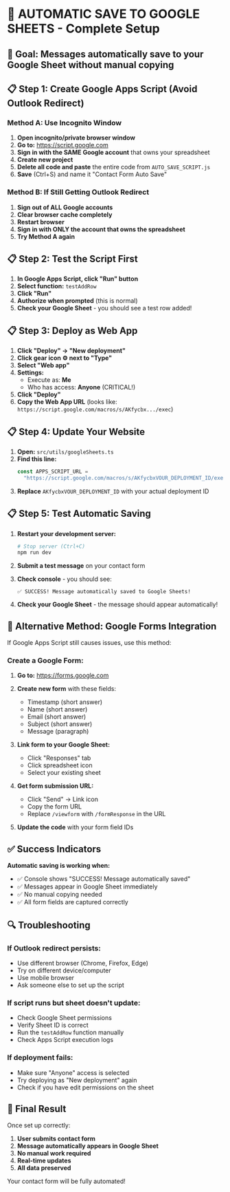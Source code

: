 # 🚀 AUTOMATIC SAVE TO GOOGLE SHEETS - Complete Setup

## 🎯 Goal: Messages automatically save to your Google Sheet without manual copying

## 📋 Step 1: Create Google Apps Script (Avoid Outlook Redirect)

### Method A: Use Incognito Window

1. **Open incognito/private browser window**
2. **Go to:** https://script.google.com
3. **Sign in with the SAME Google account** that owns your spreadsheet
4. **Create new project**
5. **Delete all code and paste** the entire code from `AUTO_SAVE_SCRIPT.js`
6. **Save** (Ctrl+S) and name it "Contact Form Auto Save"

### Method B: If Still Getting Outlook Redirect

1. **Sign out of ALL Google accounts**
2. **Clear browser cache completely**
3. **Restart browser**
4. **Sign in with ONLY the account that owns the spreadsheet**
5. **Try Method A again**

## 📋 Step 2: Test the Script First

1. **In Google Apps Script, click "Run" button**
2. **Select function:** `testAddRow`
3. **Click "Run"**
4. **Authorize when prompted** (this is normal)
5. **Check your Google Sheet** - you should see a test row added!

## 📋 Step 3: Deploy as Web App

1. **Click "Deploy" → "New deployment"**
2. **Click gear icon ⚙️ next to "Type"**
3. **Select "Web app"**
4. **Settings:**
   - Execute as: **Me**
   - Who has access: **Anyone** (CRITICAL!)
5. **Click "Deploy"**
6. **Copy the Web App URL** (looks like: `https://script.google.com/macros/s/AKfycbx.../exec`)

## 📋 Step 4: Update Your Website

1. **Open:** `src/utils/googleSheets.ts`
2. **Find this line:**
   ```javascript
   const APPS_SCRIPT_URL =
     "https://script.google.com/macros/s/AKfycbxVOUR_DEPLOYMENT_ID/exec";
   ```
3. **Replace** `AKfycbxVOUR_DEPLOYMENT_ID` with your actual deployment ID

## 📋 Step 5: Test Automatic Saving

1. **Restart your development server:**

   ```bash
   # Stop server (Ctrl+C)
   npm run dev
   ```

2. **Submit a test message** on your contact form

3. **Check console** - you should see:

   ```
   ✅ SUCCESS! Message automatically saved to Google Sheets!
   ```

4. **Check your Google Sheet** - the message should appear automatically!

## 🔧 Alternative Method: Google Forms Integration

If Google Apps Script still causes issues, use this method:

### Create a Google Form:

1. **Go to:** https://forms.google.com
2. **Create new form** with these fields:

   - Timestamp (short answer)
   - Name (short answer)
   - Email (short answer)
   - Subject (short answer)
   - Message (paragraph)

3. **Link form to your Google Sheet:**

   - Click "Responses" tab
   - Click spreadsheet icon
   - Select your existing sheet

4. **Get form submission URL:**

   - Click "Send" → Link icon
   - Copy the form URL
   - Replace `/viewform` with `/formResponse` in the URL

5. **Update the code** with your form field IDs

## ✅ Success Indicators

**Automatic saving is working when:**

- ✅ Console shows "SUCCESS! Message automatically saved"
- ✅ Messages appear in Google Sheet immediately
- ✅ No manual copying needed
- ✅ All form fields are captured correctly

## 🔍 Troubleshooting

### If Outlook redirect persists:

- Use different browser (Chrome, Firefox, Edge)
- Try on different device/computer
- Use mobile browser
- Ask someone else to set up the script

### If script runs but sheet doesn't update:

- Check Google Sheet permissions
- Verify Sheet ID is correct
- Run the `testAddRow` function manually
- Check Apps Script execution logs

### If deployment fails:

- Make sure "Anyone" access is selected
- Try deploying as "New deployment" again
- Check if you have edit permissions on the sheet

## 🎉 Final Result

Once set up correctly:

1. **User submits contact form**
2. **Message automatically appears in Google Sheet**
3. **No manual work required**
4. **Real-time updates**
5. **All data preserved**

Your contact form will be fully automated!
